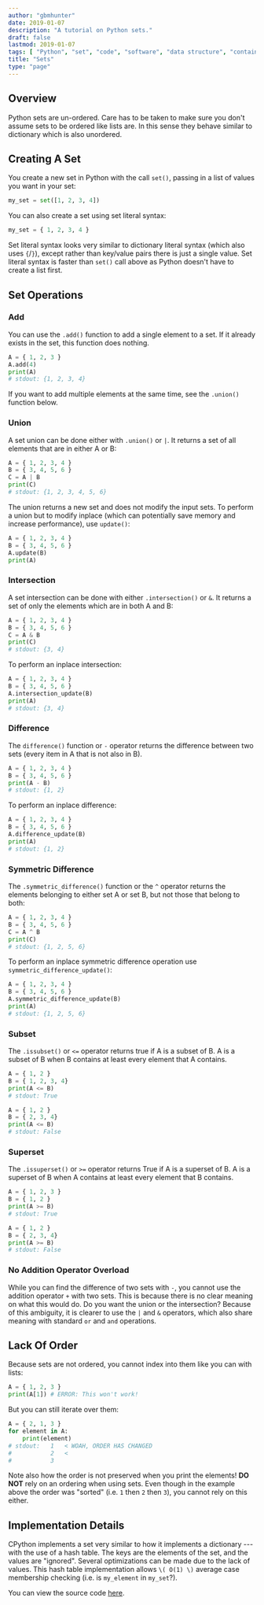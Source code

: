 ```yaml
---
author: "gbmhunter"
date: 2019-01-07
description: "A tutorial on Python sets."
draft: false
lastmod: 2019-01-07
tags: [ "Python", "set", "code", "software", "data structure", "container", "iteration", "unordered", "union", "intersection", "difference", "symmetric", "superset", "subset" ]
title: "Sets"
type: "page"
---
```


## Overview

Python sets are un-ordered. Care has to be taken to make sure you don't assume sets to be ordered like lists are. In this sense they behave similar to dictionary which is also unordered.

## Creating A Set

You create a new set in Python with the call `set()`, passing in a list of values you want in your set:

```python
my_set = set([1, 2, 3, 4])
```

You can also create a set using set literal syntax:

```python
my_set = { 1, 2, 3, 4 }
```

Set literal syntax looks very similar to dictionary literal syntax (which also uses `{`/`}`), except rather than key/value pairs there is just a single value. Set literal syntax is faster than `set()` call above as Python doesn't have to create a list first. 

## Set Operations

### Add

You can use the `.add()` function to add a single element to a set. If it already exists in the set, this function does nothing.

```python
A = { 1, 2, 3 }
A.add(4)
print(A)
# stdout: {1, 2, 3, 4}
```

If you want to add multiple elements at the same time, see the `.union()` function below.

### Union

A set union can be done either with `.union()` or `|`. It returns a set of all elements that are in either A or B:

```python
A = { 1, 2, 3, 4 }
B = { 3, 4, 5, 6 }
C = A | B
print(C)
# stdout: {1, 2, 3, 4, 5, 6}
```

The union returns a new set and does not modify the input sets. To perform a union but to modify inplace (which can potentially save memory and increase performance), use `update()`:

```python
A = { 1, 2, 3, 4 }
B = { 3, 4, 5, 6 }
A.update(B)
print(A)
```

### Intersection

A set intersection can be done with either `.intersection()` or `&`. It returns a set of only the elements which are in both A and B:

```python
A = { 1, 2, 3, 4 }
B = { 3, 4, 5, 6 }
C = A & B
print(C)
# stdout: {3, 4}
```

To perform an inplace intersection:

```python
A = { 1, 2, 3, 4 }
B = { 3, 4, 5, 6 }
A.intersection_update(B)
print(A)
# stdout: {3, 4}
```

### Difference

The `difference()` function or `-` operator returns the difference between two sets (every item in A that is not also in B).

```python
A = { 1, 2, 3, 4 }
B = { 3, 4, 5, 6 }
print(A - B)
# stdout: {1, 2}
```

To perform an inplace difference:

```python
A = { 1, 2, 3, 4 }
B = { 3, 4, 5, 6 }
A.difference_update(B)
print(A)
# stdout: {1, 2}
```

### Symmetric Difference

The `.symmetric_difference()` function or the `^` operator returns the elements belonging to either set A or set B, but not those that belong to both:

```python
A = { 1, 2, 3, 4 }
B = { 3, 4, 5, 6 }
C = A ^ B
print(C)
# stdout: {1, 2, 5, 6}
```

To perform an inplace symmetric difference operation use `symmetric_difference_update()`:

```python
A = { 1, 2, 3, 4 }
B = { 3, 4, 5, 6 }
A.symmetric_difference_update(B)
print(A)
# stdout: {1, 2, 5, 6}
```

### Subset

The `.issubset()` or `<=` operator returns true if A is a subset of B. A is a subset of B when B contains at least every element that A contains.

```python
A = { 1, 2 }
B = { 1, 2, 3, 4}
print(A <= B)
# stdout: True

A = { 1, 2 }
B = { 2, 3, 4}
print(A <= B)
# stdout: False
```

### Superset

The `.issuperset()` or `>=` operator returns True if A is a superset of B. A is a superset of B when A contains at least every element that B contains.

```python
A = { 1, 2, 3 }
B = { 1, 2 }
print(A >= B)
# stdout: True

A = { 1, 2 }
B = { 2, 3, 4}
print(A >= B)
# stdout: False
```

### No Addition Operator Overload

While you can find the difference of two sets with `-`, you cannot use the addition operator `+` with two sets. This is because there is no clear meaning on what this would do. Do you want the union or the intersection? Because of this ambiguity, it is clearer to use the `|` and `&` operators, which also share meaning with standard `or` and `and` operations.

## Lack Of Order

Because sets are not ordered, you cannot index into them like you can with lists:

```python
A = { 1, 2, 3 }
print(A[1]) # ERROR: This won't work!
```

But you can still iterate over them:

```python
A = { 2, 1, 3 }
for element in A:
    print(element)
# stdout:   1   < WOAH, ORDER HAS CHANGED
#           2   <
#           3
```

Note also how the order is not preserved when you print the elements! **DO NOT** rely on an ordering when using sets. Even though in the example above the order was "sorted" (i.e. `1` then `2` then `3`), you cannot rely on this either.

## Implementation Details

CPython implements a set very similar to how it implements a dictionary --- with the use of a hash table. The keys are the elements of the set, and the values are "ignored". Several optimizations can be made due to the lack of values. This hash table implementation allows `\( O(1) \)` average case membership checking (i.e. is `my_element` in `my_set`?).

You can view the source code [here](https://github.com/python/cpython/blob/master/Objects/setobject.c).